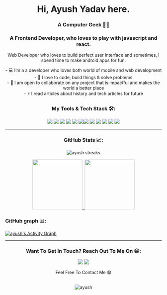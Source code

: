 <h1 align="center">Hi, Ayush Yadav here.</h1>
<h3 align="center"> A Computer Geek  👨‍💻</h3>
<h3 align="center"> A Frontend Developer, who loves to play with javascript and react.</h3>
<p align="center">Web Developer who loves to build perfect user interface and sometimes, 
  I spend time to make android apps for fun.</p>



<p align="center">
-   💻 I’m a a developer who loves both world of mobile and web development <br/>
-   🌱 I love to code, build things & solve problems <br/>
-   🤝 I am open to collaborate on any project that is impactful and makes the world a better place <br/>
-   ⚡ I read articles about history and tech articles for future <br/>
</p>

<h3 align="center">My Tools & Tech Stack 🛠️:</h3>
<p align="center"> <img src = "https://img.shields.io/badge/-HTML5-E34F26?style=flat&logo=html5&logoColor=white"> <img src = "https://img.shields.io/badge/-CSS3-1572B6?style=flat&logo=css3&logoColor=white"> <img src="https://img.shields.io/badge/-JavaScript-eed718?style=flat&logo=javascript&logoColor=ffffff"> <img src="https://img.shields.io/badge/-React-000000?style=flat&logo=react&logoColor=00c8ff"> <img src="https://img.shields.io/badge/-Redux-764abc?style=flat&logo=redux&logoColor=white">   <img src="https://img.shields.io/badge/styled--components-DB7093?style=flat&logo=styled-components&logoColor=white"><img src="https://img.shields.io/badge/npm-CB3837?style=flat&logo=npm&logoColor=white"> <img src="http://img.shields.io/badge/-Git-F1502F?style=flat&logo=git&logoColor=FFFFFF"> <img src="http://img.shields.io/badge/-Github-000000?style=flat&logo=github&logoColor=FFFFFF"> <img src="https://img.shields.io/badge/Netlify-00C7B7?style=flat&logo=netlify&logoColor=white"> <img src="https://img.shields.io/badge/Heroku-430098?style=flat&logo=heroku&logoColor=white"> <img src="http://img.shields.io/badge/-VS%20Code-007ACC?style=flat&logo=visual%20studio%20code&logoColor=white"> </p>

---



<h3 align="center"> GitHub Stats 📈:</h3>
<p align="center">
     <img alt="ayush streaks" src="https://github-readme-streak-stats.herokuapp.com/?user=iamayushy&theme=react&hide_border=true&bg_color=0D1117" />
 </p>

<p align="center">

<a href="https://github.com/iamayushy">
  <img height="160em" src="https://github-readme-stats-eight-theta.vercel.app/api?username=iamayushy&show_icons=true&&theme=react&hide_border=true&bg_color=0D1117"&include_all_commits=false&count_private=true&locale=en"/>&nbsp;  <img height="160em" src="https://github-readme-stats-eight-theta.vercel.app/api/top-langs/?username=iamayushy&layout=compact&langs_count=8&&theme=react&hide_border=true&bg_color=0D1117"/>
</a>

<h3 > GitHub graph 📊:</h3>

 <a href="https://github.com/anil843324/github-readme-activity-graph"><img alt="ayush's Activity Graph" src="https://activity-graph.herokuapp.com/graph?username=iamayushy&bg_color=1F222E&color=F8D866&line=F85D7F&point=FFFFFF&hide_border=true" /></a>
</p>



---
 


  <h3 align="center">Want To Get In Touch? Reach Out To Me On 😁:</h3>
  
  <p align="center">
    <a href="mailto:ayushhuns@gmail.com"><img src="https://img.shields.io/badge/-GMAIL-D14836?style=for-the-badge&logo=gmail&logoColor=white"></a> 
    <a href="https://in.linkedin.com/in/ayushbbm"><img src="https://img.shields.io/badge/-LINKEDIN-0077B5?style=for-the-badge&logo=linkedin&logoColor=white"></a>
   
  
</p>
<p align="center">
  Feel Free To Contact Me 😁
  <br/>
  <br/>
</p>
<p align="center"> <img src="https://komarev.com/ghpvc/?username=iamayushy&label=Profile%20views&color=0e75b6&style=flat" alt="ayush" /> </p>

